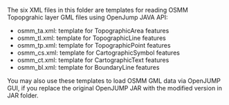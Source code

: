The six XML files in this folder are templates for reading OSMM Topopgrahic layer GML files using OpenJump JAVA API:
  - osmm_ta.xml: template for TopographicArea features
  - osmm_tl.xml: template for TopographicLine features
  - osmm_tp.xml: template for TopographicPoint features
  - osmm_cs.xml: template for CartographicSymbol features
  - osmm_ct.xml: template for CartographicText features
  - osmm_bl.xml: template for BoundaryLine features

You may also use these templates to load OSMM GML data via OpenJUMP GUI, if you replace the original OpenJUMP JAR with the modified version in JAR folder.
